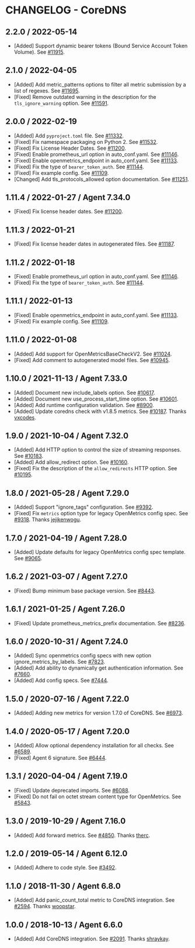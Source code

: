 # CHANGELOG - CoreDNS

## 2.2.0 / 2022-05-14

* [Added] Support dynamic bearer tokens (Bound Service Account Token Volume). See [#11915](https://github.com/DataDog/integrations-core/pull/11915).

## 2.1.0 / 2022-04-05

* [Added] Add metric_patterns options to filter all metric submission by a list of regexes. See [#11695](https://github.com/DataDog/integrations-core/pull/11695).
* [Fixed] Remove outdated warning in the description for the `tls_ignore_warning` option. See [#11591](https://github.com/DataDog/integrations-core/pull/11591).

## 2.0.0 / 2022-02-19

* [Added] Add `pyproject.toml` file. See [#11332](https://github.com/DataDog/integrations-core/pull/11332).
* [Fixed] Fix namespace packaging on Python 2. See [#11532](https://github.com/DataDog/integrations-core/pull/11532).
* [Fixed] Fix License Header Dates. See [#11200](https://github.com/DataDog/integrations-core/pull/11200).
* [Fixed] Enable prometheus_url option in auto_conf.yaml. See [#11146](https://github.com/DataDog/integrations-core/pull/11146).
* [Fixed] Enable openmetrics_endpoint in auto_conf.yaml. See [#11133](https://github.com/DataDog/integrations-core/pull/11133).
* [Fixed] Fix the type of `bearer_token_auth`. See [#11144](https://github.com/DataDog/integrations-core/pull/11144).
* [Fixed] Fix example config. See [#11109](https://github.com/DataDog/integrations-core/pull/11109).
* [Changed] Add tls_protocols_allowed option documentation. See [#11251](https://github.com/DataDog/integrations-core/pull/11251).

## 1.11.4 / 2022-01-27 / Agent 7.34.0

* [Fixed] Fix license header dates. See [#11200](https://github.com/DataDog/integrations-core/pull/11200).

## 1.11.3 / 2022-01-21

* [Fixed] Fix license header dates in autogenerated files. See [#11187](https://github.com/DataDog/integrations-core/pull/11187).

## 1.11.2 / 2022-01-18

* [Fixed] Enable prometheus_url option in auto_conf.yaml. See [#11146](https://github.com/DataDog/integrations-core/pull/11146).
* [Fixed] Fix the type of `bearer_token_auth`. See [#11144](https://github.com/DataDog/integrations-core/pull/11144).

## 1.11.1 / 2022-01-13

* [Fixed] Enable openmetrics_endpoint in auto_conf.yaml. See [#11133](https://github.com/DataDog/integrations-core/pull/11133).
* [Fixed] Fix example config. See [#11109](https://github.com/DataDog/integrations-core/pull/11109).

## 1.11.0 / 2022-01-08

* [Added] Add support for OpenMetricsBaseCheckV2. See [#11024](https://github.com/DataDog/integrations-core/pull/11024).
* [Fixed] Add comment to autogenerated model files. See [#10945](https://github.com/DataDog/integrations-core/pull/10945).

## 1.10.0 / 2021-11-13 / Agent 7.33.0

* [Added] Document new include_labels option. See [#10617](https://github.com/DataDog/integrations-core/pull/10617).
* [Added] Document new use_process_start_time option. See [#10601](https://github.com/DataDog/integrations-core/pull/10601).
* [Added] Add runtime configuration validation. See [#8900](https://github.com/DataDog/integrations-core/pull/8900).
* [Added] Update coredns check with v1.8.5 metrics. See [#10187](https://github.com/DataDog/integrations-core/pull/10187). Thanks [vxcodes](https://github.com/vxcodes).

## 1.9.0 / 2021-10-04 / Agent 7.32.0

* [Added] Add HTTP option to control the size of streaming responses. See [#10183](https://github.com/DataDog/integrations-core/pull/10183).
* [Added] Add allow_redirect option. See [#10160](https://github.com/DataDog/integrations-core/pull/10160).
* [Fixed] Fix the description of the `allow_redirects` HTTP option. See [#10195](https://github.com/DataDog/integrations-core/pull/10195).

## 1.8.0 / 2021-05-28 / Agent 7.29.0

* [Added] Support "ignore_tags" configuration. See [#9392](https://github.com/DataDog/integrations-core/pull/9392).
* [Fixed] Fix `metrics` option type for legacy OpenMetrics config spec. See [#9318](https://github.com/DataDog/integrations-core/pull/9318). Thanks [jejikenwogu](https://github.com/jejikenwogu).

## 1.7.0 / 2021-04-19 / Agent 7.28.0

* [Added] Update defaults for legacy OpenMetrics config spec template. See [#9065](https://github.com/DataDog/integrations-core/pull/9065).

## 1.6.2 / 2021-03-07 / Agent 7.27.0

* [Fixed] Bump minimum base package version. See [#8443](https://github.com/DataDog/integrations-core/pull/8443).

## 1.6.1 / 2021-01-25 / Agent 7.26.0

* [Fixed] Update prometheus_metrics_prefix documentation. See [#8236](https://github.com/DataDog/integrations-core/pull/8236).

## 1.6.0 / 2020-10-31 / Agent 7.24.0

* [Added] Sync openmetrics config specs with new option ignore_metrics_by_labels. See [#7823](https://github.com/DataDog/integrations-core/pull/7823).
* [Added] Add ability to dynamically get authentication information. See [#7660](https://github.com/DataDog/integrations-core/pull/7660).
* [Added] Add config specs. See [#7444](https://github.com/DataDog/integrations-core/pull/7444).

## 1.5.0 / 2020-07-16 / Agent 7.22.0

* [Added] Adding new metrics for version 1.7.0 of CoreDNS. See [#6973](https://github.com/DataDog/integrations-core/pull/6973).

## 1.4.0 / 2020-05-17 / Agent 7.20.0

* [Added] Allow optional dependency installation for all checks. See [#6589](https://github.com/DataDog/integrations-core/pull/6589).
* [Fixed] Agent 6 signature. See [#6444](https://github.com/DataDog/integrations-core/pull/6444).

## 1.3.1 / 2020-04-04 / Agent 7.19.0

* [Fixed] Update deprecated imports. See [#6088](https://github.com/DataDog/integrations-core/pull/6088).
* [Fixed] Do not fail on octet stream content type for OpenMetrics. See [#5843](https://github.com/DataDog/integrations-core/pull/5843).

## 1.3.0 / 2019-10-29 / Agent 7.16.0

* [Added] Add forward metrics. See [#4850](https://github.com/DataDog/integrations-core/pull/4850). Thanks [therc](https://github.com/therc).

## 1.2.0 / 2019-05-14 / Agent 6.12.0

* [Added] Adhere to code style. See [#3492](https://github.com/DataDog/integrations-core/pull/3492).

## 1.1.0 / 2018-11-30 / Agent 6.8.0

* [Added] Add panic_count_total metric to CoreDNS integration. See [#2594][1]. Thanks [woopstar][2].

## 1.0.0 / 2018-10-13 / Agent 6.6.0

* [Added] Add CoreDNS integration. See [#2091][3]. Thanks [shraykay][4].

[1]: https://github.com/DataDog/integrations-core/pull/2594
[2]: https://github.com/woopstar
[3]: https://github.com/DataDog/integrations-core/pull/2091
[4]: https://github.com/shraykay

